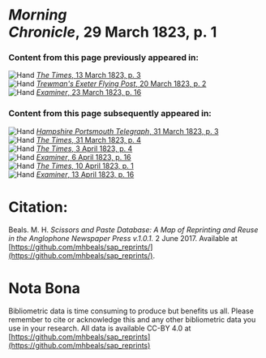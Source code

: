 # *Morning Chronicle*, 29 March 1823, p. 1  
  
### Content from this page previously appeared in:  
![Hand](http://scissorsandpaste.net/wp-content/uploads/2017/06/smallhandpointer.png) [*The Times*, 13 March 1823, p. 3](https://mhbeals.github.io/sap_html/The-Times/The-Times-13-March-1823-p-3)  
![Hand](http://scissorsandpaste.net/wp-content/uploads/2017/06/smallhandpointer.png) [*Trewman's Exeter Flying Post*, 20 March 1823, p. 2](https://mhbeals.github.io/sap_html/Trewman's-Exeter-Flying-Post/Trewman's-Exeter-Flying-Post-20-March-1823-p-2)  
![Hand](http://scissorsandpaste.net/wp-content/uploads/2017/06/smallhandpointer.png) [*Examiner*, 23 March 1823, p. 16](https://mhbeals.github.io/sap_html/Examiner/Examiner-23-March-1823-p-16)  
  
### Content from this page subsequently appeared in:  
![Hand](http://scissorsandpaste.net/wp-content/uploads/2017/06/smallhandpointer.png) [*Hampshire Portsmouth Telegraph*, 31 March 1823, p. 3](https://mhbeals.github.io/sap_html/Hampshire-Portsmouth-Telegraph/Hampshire-Portsmouth-Telegraph-31-March-1823-p-3)  
![Hand](http://scissorsandpaste.net/wp-content/uploads/2017/06/smallhandpointer.png) [*The Times*, 31 March 1823, p. 4](https://mhbeals.github.io/sap_html/The-Times/The-Times-31-March-1823-p-4)  
![Hand](http://scissorsandpaste.net/wp-content/uploads/2017/06/smallhandpointer.png) [*The Times*, 3 April 1823, p. 4](https://mhbeals.github.io/sap_html/The-Times/The-Times-3-April-1823-p-4)  
![Hand](http://scissorsandpaste.net/wp-content/uploads/2017/06/smallhandpointer.png) [*Examiner*, 6 April 1823, p. 16](https://mhbeals.github.io/sap_html/Examiner/Examiner-6-April-1823-p-16)  
![Hand](http://scissorsandpaste.net/wp-content/uploads/2017/06/smallhandpointer.png) [*The Times*, 10 April 1823, p. 1](https://mhbeals.github.io/sap_html/The-Times/The-Times-10-April-1823-p-1)  
![Hand](http://scissorsandpaste.net/wp-content/uploads/2017/06/smallhandpointer.png) [*Examiner*, 13 April 1823, p. 16](https://mhbeals.github.io/sap_html/Examiner/Examiner-13-April-1823-p-16)  


# Citation: 

Beals. M. H. *Scissors and Paste Database: A Map of Reprinting and Reuse in the Anglophone Newspaper Press v.1.0.1.* 2 June 2017. Available at [https://github.com/mhbeals/sap_reprints/](https://github.com/mhbeals/sap_reprints/). 

# Nota Bona

Bibliometric data is time consuming to produce but benefits us all. Please remember to cite or acknowledge this and any other bibliometric data you use in your research. All data is available CC-BY 4.0 at [https://github.com/mhbeals/sap_reprints](https://github.com/mhbeals/sap_reprints)